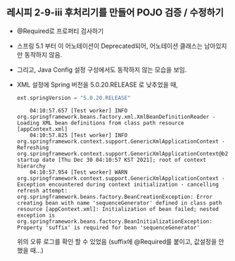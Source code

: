 ## 레시피 2-9-iii 후처리기를 만들어 POJO 검증 / 수정하기

* @Required로 프로퍼티 검사하기

* 스프링 5.1 부터 이 어노테이션이 Deprecated되어, 어노테이션 클래스는 남아있지만 동작하지 않음.

* 그리고, Java Config 설정 구성에서도 동작하지 않는 모습을 보임.

* XML 설정에 Spring 버전을 5.0.20.RELEASE 로 낮추었을 때, 

  ```groovy
  ext.springVersion = "5.0.20.RELEASE"
  ```

  ```
      04:10:57.657 [Test worker] INFO  org.springframework.beans.factory.xml.XmlBeanDefinitionReader - Loading XML bean definitions from class path resource [appContext.xml]   
      04:10:57.825 [Test worker] INFO  org.springframework.context.support.GenericXmlApplicationContext - Refreshing org.springframework.context.support.GenericXmlApplicationContext@b273a59: startup date [Thu Dec 30 04:10:57 KST 2021]; root of context hierarchy
      04:10:57.954 [Test worker] WARN  org.springframework.context.support.GenericXmlApplicationContext - Exception encountered during context initialization - cancelling refresh attempt: org.springframework.beans.factory.BeanCreationException: Error creating bean with name 'sequenceGenerator' defined in class path resource [appContext.xml]: Initialization of bean failed; nested exception is org.springframework.beans.factory.BeanInitializationException: Property 'suffix' is required for bean 'sequenceGenerator'  
  ```

  위의 오류 로그를 확인 할 수 있었음 (suffix에 @Required를 붙이고, 값설정을 안했을 때...)
